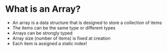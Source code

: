 # What is an Array?

- An array is a data structure that is designed to store a collection of items
- The items can be the same type or different types
- Arrays can be strongly typed
- Array size (number of items) is fixed at creation
- Each item is assigned a static index!
